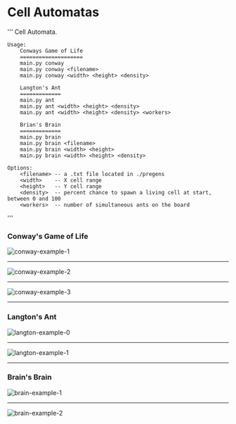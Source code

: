 # Cell Automatas
'''
Cell Automata.
    
    Usage:
        Conways Game of Life
        ====================
        main.py conway
        main.py conway <filename>
        main.py conway <width> <height> <density>

        Langton's Ant
        =============
        main.py ant
        main.py ant <width> <height> <density>
        main.py ant <width> <height> <density> <workers>

        Brian's Brain
        =============
        main.py brain
        main.py brain <filename>
        main.py brain <width> <height>
        main.py brain <width> <height> <density>

    Options:
        <filename> -- a .txt file located in ./pregens
        <width>    -- X cell range
        <height>   -- Y cell range
        <density>  -- percent chance to spawn a living cell at start, between 0 and 100
        <workers>  -- number of simultaneous ants on the board
'''

### Conway's Game of Life

![conway-example-1](https://raw.githubusercontent.com/EanNewton/Game-of-Life/master/render/conway0.gif)

---

![conway-example-2](https://raw.githubusercontent.com/EanNewton/Game-of-Life/master/render/conway2.gif)

---

![conway-example-3](https://raw.githubusercontent.com/EanNewton/Game-of-Life/master/render/conway3.gif)

---

### Langton's Ant

![langton-example-0](https://github.com/EanNewton/Game-of-Life/blob/master/render/ant0.gif)

---

![langton-example-1](https://raw.githubusercontent.com/EanNewton/Game-of-Life/master/render/ant1.gif)

---

### Brain's Brain

![brain-example-1](https://github.com/EanNewton/Game-of-Life/blob/master/render/brain0.gif)

---

![brain-example-2](https://github.com/EanNewton/Game-of-Life/blob/master/render/brain1.gif)

